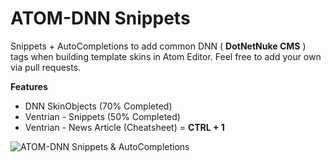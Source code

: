 # ATOM-DNN Snippets

Snippets + AutoCompletions to add common DNN ( **DotNetNuke CMS** ) tags when building template skins in Atom Editor. Feel free to add your own via pull requests.

**Features**
- DNN SkinObjects (70% Completed)
- Ventrian - Snippets (50% Completed)
- Ventrian - News Article (Cheatsheet) = **CTRL + 1**

![ATOM-DNN Snippets & AutoCompletions](https://raw.githubusercontent.com/robert-m/atom-dnn-snippets/master/atom-dnn-logo.png)
